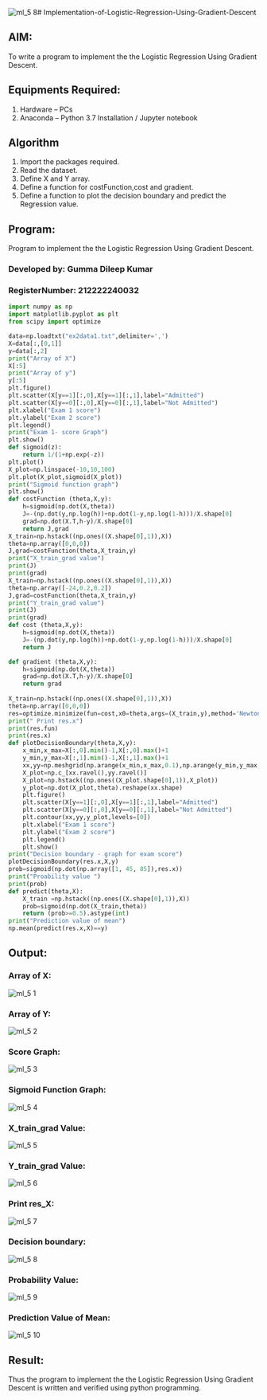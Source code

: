 ![ml_5 8](https://github.com/gummadileepkumar/-Implementation-of-Logistic-Regression-Using-Gradient-Descent/assets/118707761/49303939-55d1-4976-9f4b-1f9668c62af9)# Implementation-of-Logistic-Regression-Using-Gradient-Descent

## AIM:
To write a program to implement the the Logistic Regression Using Gradient Descent.

## Equipments Required:
1. Hardware – PCs
2. Anaconda – Python 3.7 Installation / Jupyter notebook

## Algorithm

  1. Import the packages required.
  2. Read the dataset.
  3. Define X and Y array.
  4. Define a function for costFunction,cost and gradient.
  5. Define a function to plot the decision boundary and predict the Regression value.

## Program:
Program to implement the the Logistic Regression Using Gradient Descent.
### Developed by: Gumma Dileep Kumar
### RegisterNumber:  212222240032
```python
import numpy as np
import matplotlib.pyplot as plt
from scipy import optimize

data=np.loadtxt("ex2data1.txt",delimiter=',')
X=data[:,[0,1]]
y=data[:,2]
print("Array of X") 
X[:5]
print("Array of y") 
y[:5]
plt.figure()
plt.scatter(X[y==1][:,0],X[y==1][:,1],label="Admitted")
plt.scatter(X[y==0][:,0],X[y==0][:,1],label="Not Admitted")
plt.xlabel("Exam 1 score")
plt.ylabel("Exam 2 score")
plt.legend()
print("Exam 1- score Graph")
plt.show()
def sigmoid(z):
    return 1/(1+np.exp(-z))
plt.plot()
X_plot=np.linspace(-10,10,100)
plt.plot(X_plot,sigmoid(X_plot))
print("Sigmoid function graph")
plt.show()
def costFunction (theta,X,y):
    h=sigmoid(np.dot(X,theta))
    J=-(np.dot(y,np.log(h))+np.dot(1-y,np.log(1-h)))/X.shape[0]
    grad=np.dot(X.T,h-y)/X.shape[0]
    return J,grad
X_train=np.hstack((np.ones((X.shape[0],1)),X))
theta=np.array([0,0,0])
J,grad=costFunction(theta,X_train,y)
print("X_train_grad value")
print(J)
print(grad)
X_train=np.hstack((np.ones((X.shape[0],1)),X))
theta=np.array([-24,0.2,0.2])
J,grad=costFunction(theta,X_train,y)
print("Y_train_grad value")
print(J)
print(grad)
def cost (theta,X,y):
    h=sigmoid(np.dot(X,theta))
    J=-(np.dot(y,np.log(h))+np.dot(1-y,np.log(1-h)))/X.shape[0]
    return J

def gradient (theta,X,y):
    h=sigmoid(np.dot(X,theta))
    grad=np.dot(X.T,h-y)/X.shape[0]
    return grad 
   
X_train=np.hstack((np.ones((X.shape[0],1)),X))
theta=np.array([0,0,0])
res=optimize.minimize(fun=cost,x0=theta,args=(X_train,y),method='Newton-CG',jac=gradient)
print(" Print res.x")
print(res.fun)
print(res.x)   
def plotDecisionBoundary(theta,X,y):
    x_min,x_max=X[:,0].min()-1,X[:,0].max()+1
    y_min,y_max=X[:,1].min()-1,X[:,1].max()+1
    xx,yy=np.meshgrid(np.arange(x_min,x_max,0.1),np.arange(y_min,y_max,0.1))
    X_plot=np.c_[xx.ravel(),yy.ravel()]
    X_plot=np.hstack((np.ones((X_plot.shape[0],1)),X_plot))
    y_plot=np.dot(X_plot,theta).reshape(xx.shape)
    plt.figure()
    plt.scatter(X[y==1][:,0],X[y==1][:,1],label="Admitted")
    plt.scatter(X[y==0][:,0],X[y==0][:,1],label="Not Admitted")
    plt.contour(xx,yy,y_plot,levels=[0])
    plt.xlabel("Exam 1 score")
    plt.ylabel("Exam 2 score")
    plt.legend()
    plt.show()  
print("Decision boundary - graph for exam score")
plotDecisionBoundary(res.x,X,y)
prob=sigmoid(np.dot(np.array([1, 45, 85]),res.x))
print("Proability value ")
print(prob)
def predict(theta,X):
    X_train =np.hstack((np.ones((X.shape[0],1)),X))
    prob=sigmoid(np.dot(X_train,theta))
    return (prob>=0.5).astype(int)
print("Prediction value of mean")
np.mean(predict(res.x,X)==y)

```

## Output:
### Array of X:

![ml_5 1](https://github.com/gummadileepkumar/-Implementation-of-Logistic-Regression-Using-Gradient-Descent/assets/118707761/13055b72-9d8c-404b-b88e-a163458f9e4a)

### Array of Y:
![ml_5 2](https://github.com/gummadileepkumar/-Implementation-of-Logistic-Regression-Using-Gradient-Descent/assets/118707761/84ea5d29-9db8-4543-8ca2-ab611fbdf51d)


### Score Graph:
![ml_5 3](https://github.com/gummadileepkumar/-Implementation-of-Logistic-Regression-Using-Gradient-Descent/assets/118707761/c48485fe-8d74-4234-93d9-489709a493b7)


### Sigmoid Function Graph:
![ml_5 4](https://github.com/gummadileepkumar/-Implementation-of-Logistic-Regression-Using-Gradient-Descent/assets/118707761/7bdc1d15-60a1-436e-ad8a-41fede916d95)


### X_train_grad Value:
![ml_5 5](https://github.com/gummadileepkumar/-Implementation-of-Logistic-Regression-Using-Gradient-Descent/assets/118707761/2d876491-844a-4bf6-af54-37006ebaf45b)

### Y_train_grad Value:
![ml_5 6](https://github.com/gummadileepkumar/-Implementation-of-Logistic-Regression-Using-Gradient-Descent/assets/118707761/2da95d30-a01e-4503-950c-c1b2c392e904)


### Print res_X:
![ml_5 7](https://github.com/gummadileepkumar/-Implementation-of-Logistic-Regression-Using-Gradient-Descent/assets/118707761/f1072a53-df3b-40b3-938d-8ed42e337921)



### Decision boundary:
![ml_5 8](https://github.com/gummadileepkumar/-Implementation-of-Logistic-Regression-Using-Gradient-Descent/assets/118707761/41b59584-0621-4b3b-908f-dee77657daed)


### Probability Value:
![ml_5 9](https://github.com/gummadileepkumar/-Implementation-of-Logistic-Regression-Using-Gradient-Descent/assets/118707761/e2e2af67-9d55-476c-b615-746c82151bcc)


### Prediction Value of Mean:
![ml_5 10](https://github.com/gummadileepkumar/-Implementation-of-Logistic-Regression-Using-Gradient-Descent/assets/118707761/f907c7e2-6796-484a-8106-a173b7d7ac46)


## Result:
Thus the program to implement the the Logistic Regression Using Gradient Descent is written and verified using python programming.
